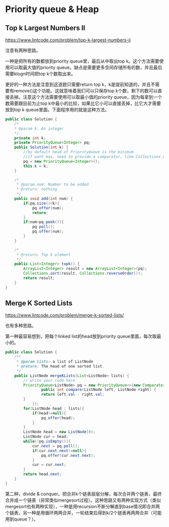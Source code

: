 # Priority queue & Heap

## Top k Largest Numbers II

https://www.lintcode.com/problem/top-k-largest-numbers-ii

注意有两种思路。

一种是把所有的数都放到priority queue里，最后从中取出top k。这个方法需要使用可以取最大值的priority queue。缺点是需要更多空间存储所有的数，并且最后需要klogn时间把top k个数取出来。

更好的一种方法是注意到这道题只需要return top k，k是提前知道的，并且不需要有remove\(\)这个功能。这就意味着我们可以只保存top k个数，剩下的数可以直接丢掉。注意这个方法需要使用可以取最小值的priority queue，因为每拿到一个数需要跟目前为止top k中最小的比较，如果比它小可以直接丢掉，比它大才需要放到top k queue里面。下面程序用的就是这种方法。

```java
public class Solution {
    /*
    * @param k: An integer
    */
    private int k;
    private PriorityQueue<Integer> pq;
    public Solution(int k) {
        //by default head of PriorityQueue is the minimum
        //if want max, need to provide a comparator, like Collections.reverseOrder()
        pq = new PriorityQueue<Integer>();
        this.k = k;
    }

    /*
     * @param num: Number to be added
     * @return: nothing
     */
    public void add(int num) {
        if(pq.size()<k){
            pq.offer(num);
            return;
        }
        if(num>pq.peek()){
            pq.poll();
            pq.offer(num);
        }
    }

    /*
     * @return: Top k element
     */
    public List<Integer> topk() {
        ArrayList<Integer> result = new ArrayList<Integer>(pq);
        Collections.sort(result, Collections.reverseOrder());
        return result;
    }
}
```

## Merge K Sorted Lists

https://www.lintcode.com/problem/merge-k-sorted-lists/

也有多种思路。

第一种最容易想到，把每个linked list的head放到priority queue里面，每次取最小的。

```java
public class Solution {
    /**
     * @param lists: a list of ListNode
     * @return: The head of one sorted list.
     */
    public ListNode mergeKLists(List<ListNode> lists) {  
        // write your code here
        PriorityQueue<ListNode> pq = new PriorityQueue<>(new Comparator<ListNode>(){
                public int compare(ListNode left, ListNode right) {
                return left.val - right.val;
        }
            });
        for(ListNode head : lists){
            if(head!=null){
                pq.offer(head);
            }
        }
        ListNode head = new ListNode(0);
        ListNode cur = head;
        while(!pq.isEmpty()){
            cur.next = pq.poll();
            if(cur.next.next!=null){
                pq.offer(cur.next.next);
            }
            cur = cur.next;
        }
        return head.next;
    }
}
```

第二种，divide & conquer。把合并k个链表层层分解，每次合并两个链表，最终合并成一个链表（非常类似mergesort过程）。这种思路又有两种实现方式（类似mergesort也有两种实现），一种是用recursion不断分解直到base情况即合并两个链表，另一种是用循环两两合并，一轮结束后得到k/2个链表再两两合并（可能用到queue？）。


